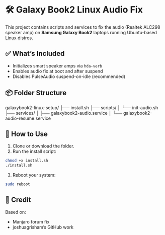 # 🛠️ Galaxy Book2 Linux Audio Fix

This project contains scripts and services to fix the audio (Realtek ALC298 speaker amp) on **Samsung Galaxy Book2** laptops running Ubuntu-based Linux distros.

## ✅ What’s Included

- Initializes smart speaker amps via `hda-verb`
- Enables audio fix at boot and after suspend
- Disables PulseAudio suspend-on-idle (recommended)

## 📦 Folder Structure

galaxybook2-linux-setup/
├── install.sh
├── scripts/
│ └── init-audio.sh
├── services/
│ ├── galaxybook2-audio.service
│ └── galaxybook2-audio-resume.service


## 🚀 How to Use

1. Clone or download the folder.
2. Run the install script:

```bash
chmod +x install.sh
./install.sh
```

3. Reboot your system:

```bash
sudo reboot
```

## 🙌 Credit

Based on:

  * Manjaro forum fix
  * joshuagrisham’s GitHub work
